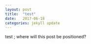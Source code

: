 ```yaml
---
layout: post
title:  "test"
date:   2017-06-18 
categories: jekyll update
---
```

test ; where will this post be positioned?

